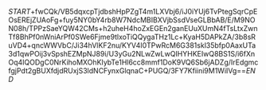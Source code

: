 $START$+fwCQk/VB5dqxcpTjdbshHpPZgT4m1LXVbj6/iJ0iYUj6TvPtegSqrCpEOsEREjZUAoFg+fuy5NY0bY4rb8W7NdcMBIBXVjbSsdVseGLBbAB/E/M9NON08h/TPPzSaeYQW42CMs+h2uheH4hoZxEGEn2ganEUuXUmN4fTsLtxZwnTf8BhPf0nWniArPf0SWe6Fjme9tlxoTiQQygaTHz1Lc+KyaH5DAPkZA/3b8sRuVD4+qncWWVbC/Ji34hVlKF2nu/KYV4I0TPwRcM6G381skl35bfp0AaxUTa3d1qwPOij3vSpshEZMpNJ89i/U3yGu2NLwZwLwQIHYHKEIwQ8BS1S/i6fXnOq4IQODgC0NrKihoMXOhKIybTe1Hl6cc8mmf1DoK9VQ6Sb6jADZg/IrEdgmcfgjPdt2gBUXfdjdRUxjS3ldNCFynxGlqnaC+PUGQ/3FY7Kfiini9M1WiIVg==$END$